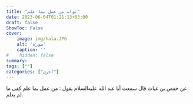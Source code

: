 ```yaml
---
title: "ثواب من عمل بما علم"
date: 2023-06-04T01:21:13+03:00
draft: false
ShowToc: False
cover:
    image: img/hala.JPG
    alt: 'صورة'
    caption: ''
#    hidden: false
summary: 
tags: [""]
categories: ["أخرى"]
---
```

عن حفص بن غياث قال سمعت أبا عبد الله عليه‌السلام يقول : من عمل
بما علم كفى ما لم يعلم.

